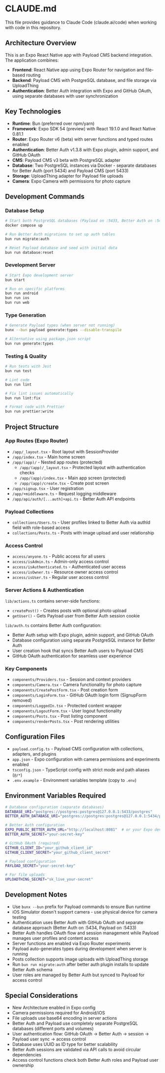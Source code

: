 # CLAUDE.md

This file provides guidance to Claude Code (claude.ai/code) when working with code in this repository.

## Architecture Overview

This is an Expo React Native app with Payload CMS backend integration. The application combines:

- **Frontend**: React Native app using Expo Router for navigation and file-based routing
- **Backend**: Payload CMS with PostgreSQL database, and file storage via UploadThing
- **Authentication**: Better Auth integration with Expo and GitHub OAuth, using separate databases with user synchronization

## Key Technologies

- **Runtime**: Bun (preferred over npm/yarn)
- **Framework**: Expo SDK 54 (preview) with React 19.1.0 and React Native 0.81.1
- **Router**: Expo Router v6 (beta) with server functions and typed routes enabled
- **Authentication**: Better Auth v1.3.8 with Expo plugin, admin support, and GitHub OAuth
- **CMS**: Payload CMS v3 beta with PostgreSQL adapter
- **Database**: Two PostgreSQL instances via Docker - separate databases for Better Auth (port 5434) and Payload CMS (port 5433)
- **Storage**: UploadThing adapter for Payload file uploads
- **Camera**: Expo Camera with permissions for photo capture

## Development Commands

### Database Setup

```bash
# Start both PostgreSQL databases (Payload on :5433, Better Auth on :5434)
docker compose up

# Run Better Auth migrations to set up auth tables
bun run migrate:auth

# Reset Payload database and seed with initial data
bun run database:reset
```

### Development Server

```bash
# Start Expo development server
bun start

# Run on specific platforms
bun run android
bun run ios
bun run web
```

### Type Generation

```bash
# Generate Payload types (when server not running)
bunx --bun payload generate:types --disable-transpile

# Alternative using package.json script
bun run generate:types
```

### Testing & Quality

```bash
# Run tests with Jest
bun run test

# Lint code
bun run lint

# Fix lint issues automatically
bun run lint:fix

# Format code with Prettier
bun run prettier:write
```

## Project Structure

### App Routes (Expo Router)

- `/app/_layout.tsx` - Root layout with SessionProvider
- `/app/index.tsx` - Main home screen
- `/app/(app)/` - Nested app routes (protected)
  - `/app/(app)/_layout.tsx` - Protected layout with authentication checks
  - `/app/(app)/index.tsx` - Main app screen (protected)
  - `/app/(app)/create.tsx` - Create post screen
- `/app/signup.tsx` - User registration
- `/app/+middleware.ts` - Request logging middleware
- `/app/api/auth/[...auth]+api.ts` - Better Auth API endpoints

### Payload Collections

- `collections/Users.ts` - User profiles linked to Better Auth via authId field with role-based access
- `collections/Posts.ts` - Posts with image upload and user relationship

### Access Control

- `access/anyone.ts` - Public access for all users
- `access/isAdmin.ts` - Admin-only access control
- `access/isAuthenticated.ts` - Authenticated user access
- `access/isOwner.ts` - Resource owner access control
- `access/isUser.ts` - Regular user access control

### Server Actions & Authentication

`lib/actions.ts` contains server-side functions:

- `createPost()` - Creates posts with optional photo upload
- `getUser()` - Gets Payload user from Better Auth session cookie

`lib/auth.ts` contains Better Auth configuration:

- Better Auth setup with Expo plugin, admin support, and GitHub OAuth
- Database configuration using separate PostgreSQL instance for Better Auth
- User creation hook that syncs Better Auth users to Payload CMS
- GitHub OAuth authentication for seamless user experience

### Key Components

- `components/Providers.tsx` - Session and context providers
- `components/Camera.tsx` - Camera functionality for photo capture
- `components/CreatePostForm.tsx` - Post creation form
- `components/LoginForm.tsx` - GitHub OAuth login form (SignupForm removed)
- `components/LoggedIn.tsx` - Protected content wrapper
- `components/LogoutForm.tsx` - User logout functionality
- `components/Posts.tsx` - Post listing component
- `components/renderPosts.tsx` - Post rendering utilities

## Configuration Files

- `payload.config.ts` - Payload CMS configuration with collections, adapters, and plugins
- `app.json` - Expo configuration with camera permissions and experiments enabled
- `tsconfig.json` - TypeScript config with strict mode and path aliases (`@/*`)
- `.env.example` - Environment variables template (copy to `.env`)

## Environment Variables Required

```bash
# Database configuration (separate databases)
DATABASE_URI="postgres://postgres:postgres@127.0.0.1:5433/postgres"          # Payload CMS
BETTER_AUTH_DATABASE_URI="postgres://postgres:postgres@127.0.0.1:5434/postgres"  # Better Auth

# Better Auth configuration
EXPO_PUBLIC_BETTER_AUTH_URL="http://localhost:8081"  # or your Expo dev server URL
BETTER_AUTH_SECRET="your-secret-key"

# GitHub OAuth (required)
GITHUB_CLIENT_ID="your_github_client_id"
GITHUB_CLIENT_SECRET="your_github_client_secret"

# Payload configuration
PAYLOAD_SECRET="your-secret-key"

# For file uploads
UPLOADTHING_SECRET="sk_live_your-secret"

```

## Development Notes

- Use `bunx --bun` prefix for Payload commands to ensure Bun runtime
- iOS Simulator doesn't support camera - use physical device for camera testing
- Authentication uses Better Auth with GitHub OAuth and separate database approach (Better Auth on :5434, Payload on :5433)
- Better Auth handles OAuth flow and session management while Payload manages user profiles and content access
- Server functions are enabled via Expo Router experiments
- Payload auto-generates types during development when server is running
- Posts collection supports image uploads with UploadThing storage
- Run `bun run migrate:auth` after better auth plugin installs to update Better Auth schema
- User roles are managed by Better Auth but synced to Payload for access control

## Special Considerations

- New Architecture enabled in Expo config
- Camera permissions required for Android/iOS
- File uploads use base64 encoding in server actions
- Better Auth and Payload use completely separate PostgreSQL databases (different ports and volumes)
- User authentication flow: GitHub OAuth → Better Auth → session → Payload user sync → access control
- Database uses UUID as ID type for better scalability
- Better Auth sessions are validated via API calls to avoid circular dependencies
- Access control functions check both Better Auth roles and Payload user ownership
